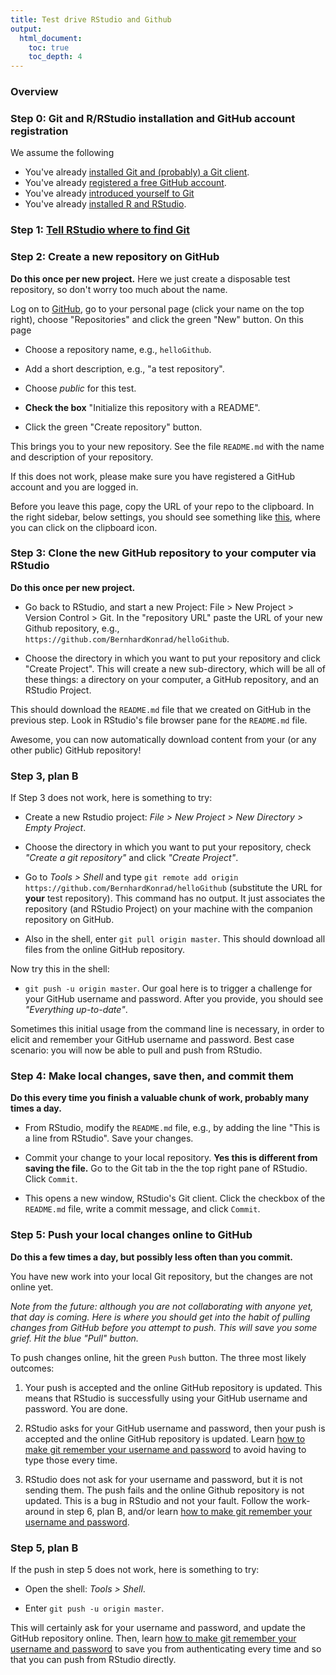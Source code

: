 ```yaml
---
title: Test drive RStudio and Github
output:
  html_document:
    toc: true
    toc_depth: 4
---
```


### Overview

### Step 0: Git and R/RStudio installation and GitHub account registration

We assume the following

  * You've already [installed Git and (probably) a Git client](block001_git-install.html).
  * You've already [registered a free GitHub account](cm001_course-intro-sw-install-account-signup.html#register-a-github-account).
  * You've already [introduced yourself to Git](git_introduceToGit.html)
  * You've already [installed R and RStudio](block000_r-rstudio-install.html).

### Step 1: [Tell RStudio where to find Git](git_whereToFind.html)

### Step 2: Create a new repository on GitHub

**Do this once per new project.** Here we just create a disposable test repository, so don't worry too much about the name.

Log on to [GitHub](https://github.com), go to your personal page (click your name on the top right), choose "Repositories" and click the green "New" button. On this page

  * Choose a repository name, e.g., `helloGithub`.

  * Add a short description, e.g., "a test repository".

  * Choose *public* for this test.

  * __Check the box__ "Initialize this repository with a README".

  * Click the green "Create repository" button.

This brings you to your new repository. See the file `README.md` with the name and description of your repository.

If this does not work, please make sure you have registered a GitHub account and you are logged in.

Before you leave this page, copy the URL of your repo to the clipboard. In the right sidebar, below settings, you should see something like [this](https://github-images.s3.amazonaws.com/help/repository/https-url-clone.png), where you can click on the clipboard icon.

### Step 3: Clone the new GitHub repository to your computer via RStudio

**Do this once per new project.** 

  * Go back to RStudio, and start a new Project: File > New Project > Version Control > Git. In the "repository URL" paste the URL of your new Github repository, e.g., `https://github.com/BernhardKonrad/helloGithub`.

  * Choose the directory in which you want to put your repository and click "Create Project". This will create a new sub-directory, which will be all of these things: a directory on your computer, a GitHub repository, and an RStudio Project.

This should download the `README.md` file that we created on GitHub in the previous step. Look in RStudio's file browser pane for the `README.md` file.

Awesome, you can now automatically download content from your (or any other public) GitHub repository!

### Step 3, plan B

If Step 3 does not work, here is something to try:

  * Create a new Rstudio project: *File > New Project > New Directory > Empty Project*.
  
  * Choose the directory in which you want to put your repository, check *"Create a git repository"* and click *"Create Project"*.

  * Go to *Tools > Shell* and type `git remote add origin https://github.com/BernhardKonrad/helloGithub` (substitute the URL for __your__ test repository). This command has no output. It just associates the repository (and RStudio Project) on your machine with the companion repository on GitHub.

  * Also in the shell, enter `git pull origin master`. This should download all files from the online GitHub repository.
  
Now try this in the shell:

  * `git push -u origin master`. Our goal here is to trigger a challenge for your GitHub username and password. After you provide, you should see *"Everything up-to-date"*.

Sometimes this initial usage from the command line is necessary, in order to elicit and remember your GitHub username and password. Best case scenario: you will now be able to pull and push from RStudio.

### Step 4: Make local changes, save then, and commit them

**Do this every time you finish a valuable chunk of work, probably many times a day.**

  * From RStudio, modify the `README.md` file, e.g., by adding the line "This is a line from RStudio". Save your changes.

  * Commit your change to your local repository. __Yes this is different from saving the file.__ Go to the Git tab in the the top right pane of RStudio. Click `Commit`.

  * This opens a new window, RStudio's Git client. Click the checkbox of the `README.md` file, write a commit message, and click `Commit`.
  
### Step 5: Push your local changes online to GitHub

**Do this a few times a day, but possibly less often than you commit.**

You have new work into your local Git repository, but the changes are not online yet.

*Note from the future: although you are not collaborating with anyone yet, that day is coming. Here is where you should get into the habit of pulling changes from GitHub before you attempt to push. This will save you some grief. Hit the blue "Pull" button.*

To push changes online, hit the green `Push` button. The three most likely outcomes:

  1. Your push is accepted and the online GitHub repository is updated. This means that RStudio is successfully using your GitHub username and password. You are done.

  2. RStudio asks for your GitHub username and password, then your push is accepted and the online GitHub repository is updated. Learn [how to make git remember your username and password](git_credentials.html) to avoid having to type those every time.

  3. RStudio does not ask for your username and password, but it is not sending them. The push fails and the online Github repository is not updated. This is a bug in RStudio and not your fault. Follow the work-around in step 6, plan B, and/or learn [how to make git remember your username and password](git_credentials.html).

### Step 5, plan B

If the push in step 5 does not work, here is something to try:

  * Open the shell: *Tools > Shell*.

  * Enter `git push -u origin master`.

This will certainly ask for your username and password, and update the GitHub repository online. Then, learn [how to make git remember your username and password](git_credentials.html) to save you from authenticating every time and so that you can push from RStudio directly.